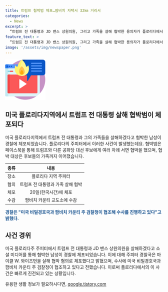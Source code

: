 ```yaml
---
title: 트럼프 협박범 체포…팜비치 자택서 32㎞ 거리서
categories:
  - News
excerpt: >
  “트럼프 전 대통령과 JD 밴스 상원의원, 그리고 가족을 살해 협박한 용의자가 플로리다에서 체포됐다. 협박은 소셜 미디어를 통해 이뤄졌고, 현지 경찰에 의하면 FBI와 협조해 수사 중이다. 용의자는 팜비치 카운티 교도소에 수감 중이며, 공화당 대선 후보와 부통령 후보를 상대로 서면 협박을 한 것으로 알려졌다. 이에 관련해 수사는 계속되고 있다.”
feature_text: >
  “트럼프 전 대통령과 JD 밴스 상원의원, 그리고 가족을 살해 협박한 용의자가 플로리다에서 체포됐다. 협박은 소셜 미디어를 통해 이뤄졌고, 현지 경찰에 의하면 FBI와 협조해 수사 중이다. 용의자는 팜비치 카운티 교도소에 수감 중이며, 공화당 대선 후보와 부통령 후보를 상대로 서면 협박을 한 것으로 알려졌다. 이에 관련해 수사는 계속되고 있다.”
image: '/assets/img/newspaper.png'
---
```


<p><img src="/assets/img/news.png" alt="rentncar 속보" /></p>

<h2 data-ke-size="size26">미국 플로리다지역에서 트럼프 전 대통령 살해 협박범이 체포되다</h2>

<p>미국 플로리다지역에서 트럼프 전 대통령과 그의 가족들을 살해하겠다고 협박한 남성이 경찰에 체포되었습니다. 플로리다의 주피터에서 이러한 사건이 발생했는데요. 협박범은 페이스북을 통해 트럼프와 다른 공화당 대선 후보에게 여러 차례 서면 협박을 했으며, 협박 대상은 후보들의 가족까지 이어졌습니다.</p>

<p data-ke-size="size16">
<table>
    <thead>
        <tr>
            <th style="text-align: center;">종류</th>
            <th style="text-align: center;">내용</th>
        </tr>
    </thead>
    <tbody>
        <tr>
            <td style="text-align: center;">장소</td>
            <td style="text-align: center;">플로리다 지역 주피터</td>
        </tr>
        <tr>
            <td style="text-align: center;">혐의</td>
            <td style="text-align: center;">트럼프 전 대통령과 가족 살해 협박</td>
        </tr>
        <tr>
            <td style="text-align: center;">체포</td>
            <td style="text-align: center;">20일(한국시간)에 체포</td>
        </tr>
        <tr>
            <td style="text-align: center;">수감</td>
            <td style="text-align: center;">팜비치 카운티 교도소에 수감</td>
        </tr>
    </tbody>
</table>
</p>

<p><b><span style="color: #1a5490;">경찰은 "미국 비밀경호국과 팜비치 카운티 주 검찰청이 협조해 수사를 진행하고 있다"고 밝혔다.</span></b></p>

<h2 data-ke-size="size26">사건 경위</h2>

<p>미국 플로리다주 주피터에서 트럼프 전 대통령과 JD 밴스 상원의원을 살해하겠다고 소셜 미디어를 통해 협박한 남성이 경찰에 체포되었습니다. 이에 대해 주피터 경찰국은 마이클 W. 와이즈먼을 살해 협박 혐의로 체포했다고 밝혔으며, 수사에 미국 비밀경호국과 팜비치 카운티 주 검찰청이 협조하고 있다고 전했습니다. 이로써 플로리다에서의 이 사건은 빠르게 진전되고 있는 상황입니다.</p>
유용한 생활 정보가 필요하시다면, <a href="https://qoogle.tistory.com" rel="dofollow">qoogle.tistory.com</a>


